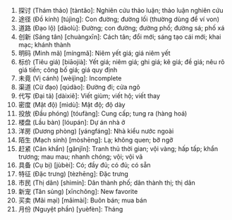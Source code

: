 1. 探讨 (Thám thảo) [tàntǎo]: Nghiên cứu thảo luận; thảo luận nghiên cứu
2. 途径 (Đồ kính) [tújìng]: Con đường; đường lối (thường dùng để ví von)
3. 道路 (Đạo lộ) [dàolù]: Đường; con đường; đường phố; đường sá; phố xá
4. 创新 (Sáng tân) [chuàngxīn]: Cách tân; đổi mới; sáng tạo cái mới; khai mạc; khánh thành
5. 明码 (Minh mã) [míngmǎ]: Niêm yết giá; giá niêm yết
6. 标价 (Tiêu giá) [biāojià]: Yết giá; niêm giá; ghi giá; kê giá; đề giá; nêu rõ giá tiền; công bố giá; giá quy định
7. 未竟 (Vị cánh) [wèijìng]: Incomplete
8. 渠道 (Cừ đạo) [qúdào]: Đường đi; cửa ngõ
9. 代写 (Đại tả) [dàixiě]: Viết giùm; viết hộ; viết thay
10. 密度 (Mật độ) [mìdù]: Mật độ; độ dày
11. 投放 (Đầu phóng) [tóufàng]: Cung cấp; tung ra (hàng hoá)
12. 楼盘 (Lầu bàn) [lóupán]: Dự án nhà ở
13. 洋房 (Dương phòng) [yángfáng]: Nhà kiểu nước ngoài
14. 陌生 (Mạch sinh) [mòshēng]: Lạ; không quen; bỡ ngỡ
15. 赶紧 (Cản khẩn) [gǎnjǐn]: Tranh thủ thời gian; vội vàng; hấp tấp; khẩn trương; mau mau; nhanh chóng; vội; vội vã
16. 具备 (Cụ bị) [jùbèi]: Có; đầy đủ; có đủ; có sẵn
17. 特征 (Đặc trưng) [tèzhēng]: Đặc trưng
18. 市民 (Thị dân) [shìmín]: Dân thành phố; dân thành thị; thị dân
19. 新宠 (Tân sủng) [xīnchǒng]: New favorite
20. 买卖 (Mãi mại) [mǎimài]: Buôn bán; mua bán
21. 月份 (Nguyệt phần) [yuèfèn]: Tháng